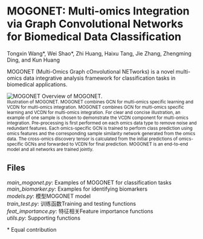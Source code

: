 # MOGONET: Multi-omics Integration via Graph Convolutional Networks for Biomedical Data Classification
Tongxin Wang\*, Wei Shao\*, Zhi Huang, Haixu Tang, Jie Zhang, Zhengming Ding, and Kun Huang

MOGONET (Multi-Omics Graph cOnvolutional NETworks) is a novel multi-omics data integrative analysis framework for classification tasks in biomedical applications.

![MOGONET](https://github.com/napoler/MOGONET/blob/master/MOGONET.png?raw=true "MOGONET")
Overview of MOGONET. \
<sup>Illustration of MOGONET. MOGONET combines GCN for multi-omics specific learning and VCDN for multi-omics integration. MOGONET combines GCN for multi-omics specific learning and VCDN for multi-omics integration. For clear and concise illustration, an example of one sample is chosen to demonstrate the VCDN component for multi-omics integration. Pre-processing is first performed on each omics data type to remove noise and redundant features. Each omics-specific GCN is trained to perform class prediction using omics features and the corresponding sample similarity network generated from the omics data. The cross-omics discovery tensor is calculated from the initial predictions of omics-specific GCNs and forwarded to VCDN for final prediction. MOGONET is an end-to-end model and all networks are trained jointly.<sup>

## Files
*main_mogonet.py*: Examples of MOGONET for classification tasks\
*main_biomarker.py*: Examples for identifying biomarkers\
*models.py*: 模型MOGONET model\
*train_test.py*: 训练函数Training and testing functions\
*feat_importance.py*: 特征相关Feature importance functions\
*utils.py*: Supporting functions    

\* Equal contribution
